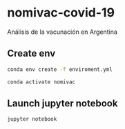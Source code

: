 # nomivac-covid-19
Análisis de la vacunación en Argentina


## Create env

```sh
conda env create -f enviroment.yml
```

```sh
conda activate nomivac
```

## Launch jupyter notebook

```sh
jupyter notebook
```